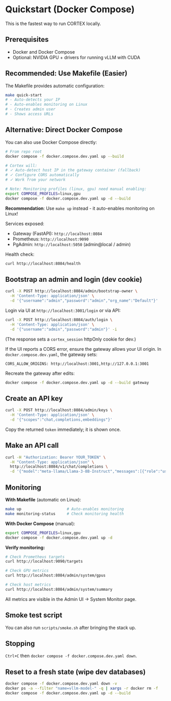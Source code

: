 # Quickstart (Docker Compose)

This is the fastest way to run CORTEX locally.

## Prerequisites
- Docker and Docker Compose
- Optional: NVIDIA GPU + drivers for running vLLM with CUDA

## Recommended: Use Makefile (Easier)

The Makefile provides automatic configuration:

```bash
make quick-start
# - Auto-detects your IP
# - Auto-enables monitoring on Linux
# - Creates admin user
# - Shows access URLs
```

## Alternative: Direct Docker Compose

You can also use Docker Compose directly:

```bash
# From repo root
docker compose -f docker.compose.dev.yaml up --build

# Cortex will:
# ✓ Auto-detect host IP in the gateway container (fallback)
# ✓ Configure CORS automatically
# ✓ Work from your network

# Note: Monitoring profiles (linux, gpu) need manual enabling:
export COMPOSE_PROFILES=linux,gpu
docker compose -f docker.compose.dev.yaml up -d --build
```

**Recommendation**: Use `make up` instead - it auto-enables monitoring on Linux!

Services exposed:
- Gateway (FastAPI): `http://localhost:8084`
- Prometheus: `http://localhost:9090`
- PgAdmin: `http://localhost:5050` (admin@local / admin)

Health check:
```bash
curl http://localhost:8084/health
```

## Bootstrap an admin and login (dev cookie)
```bash
curl -X POST http://localhost:8084/admin/bootstrap-owner \
  -H 'Content-Type: application/json' \
  -d '{"username":"admin","password":"admin","org_name":"Default"}'
```

Login via UI at `http://localhost:3001/login` or via API:
```bash
curl -X POST http://localhost:8084/auth/login \
  -H 'Content-Type: application/json' \
  -d '{"username":"admin","password":"admin"}' -i
```
(The response sets a `cortex_session` httpOnly cookie for dev.)

If the UI reports a CORS error, ensure the gateway allows your UI origin. In `docker.compose.dev.yaml`, the gateway sets:

```
CORS_ALLOW_ORIGINS: http://localhost:3001,http://127.0.0.1:3001
```
Recreate the gateway after edits:

```bash
docker compose -f docker.compose.dev.yaml up -d --build gateway
```

## Create an API key
```bash
curl -X POST http://localhost:8084/admin/keys \
  -H 'Content-Type: application/json' \
  -d '{"scopes":"chat,completions,embeddings"}'
```
Copy the returned `token` immediately; it is shown once.

## Make an API call
```bash
curl -H "Authorization: Bearer YOUR_TOKEN" \
  -H "Content-Type: application/json" \
  http://localhost:8084/v1/chat/completions \
  -d '{"model":"meta-llama/Llama-3-8B-Instruct","messages":[{"role":"user","content":"Hello!"}]}'
```

## Monitoring

**With Makefile** (automatic on Linux):
```bash
make up                    # Auto-enables monitoring
make monitoring-status     # Check monitoring health
```

**With Docker Compose** (manual):
```bash
export COMPOSE_PROFILES=linux,gpu
docker compose -f docker.compose.dev.yaml up -d
```

**Verify monitoring:**
```bash
# Check Prometheus targets
curl http://localhost:9090/targets

# Check GPU metrics
curl http://localhost:8084/admin/system/gpus

# Check host metrics
curl http://localhost:8084/admin/system/summary
```

All metrics are visible in the Admin UI → System Monitor page.

## Smoke test script
You can also run `scripts/smoke.sh` after bringing the stack up.

## Stopping
`Ctrl+C` then `docker compose -f docker.compose.dev.yaml down`.

## Reset to a fresh state (wipe dev databases)
```bash
docker compose -f docker.compose.dev.yaml down -v
docker ps -a --filter "name=vllm-model-" -q | xargs -r docker rm -f
docker compose -f docker.compose.dev.yaml up -d --build
```
